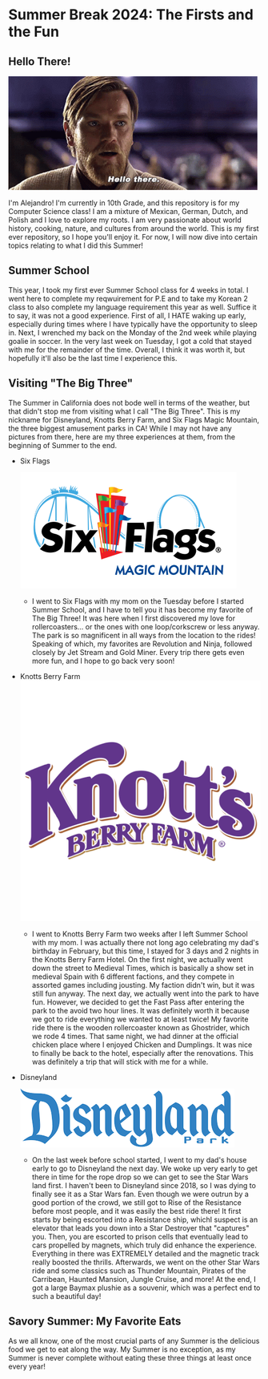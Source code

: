 # Summer Break 2024: The Firsts and the Fun

## Hello There!

![](/star-wars-obi-wan-kenobi.gif)

I'm Alejandro! I'm currently in 10th Grade, and this repository is for my Computer Science class! I am a mixture of Mexican, German, Dutch, and Polish and I love to explore my roots. I am very passionate about world history, cooking, nature, and cultures from around the world. This is my first ever repository, so I hope you'll enjoy it. For now, I will now dive into certain topics relating to what I did this Summer!

## Summer School

This year, I took my first ever Summer School class for 4 weeks in total. I went here to complete my reqwuirement for P.E and to take my Korean 2 class to also complete my language requirement this year as well. Suffice it to say, it was not a good experience. First of all, I HATE waking up early, especially during times where I have typically have the opportunity to sleep in. Next, I wrenched my back on the Monday of the 2nd week while playing goalie in soccer. In the very last week on Tuesday, I got a cold that stayed with me for the remainder of the time. Overall, I think it was worth it, but hopefully it'll also be the last time I experience this.

## Visiting "The Big Three"

The Summer in California does not bode well in terms of the weather, but that didn't stop me from visiting what I call "The Big Three". This is my nickname for Disneyland, Knotts Berry Farm, and Six Flags Magic Mountain, the three biggest amusement parks in CA! While I may not have any pictures from there, here are my three experiences at them, from the beginning of Summer to the end.

* Six Flags

  ![](/Six_Flags_Magic_Mountain_logo.png)

  + I went to Six Flags  with my mom on the Tuesday before I started Summer School, and I have to tell you it has become my favorite of The Big Three! It was here when I first discovered my love for rollercoasters... or the ones with one loop/corkscrew or less anyway. The park is so magnificent in all ways from the location to the rides! Speaking of which, my favorites are Revolution and Ninja, followed closely by Jet Stream and Gold Miner. Every trip there gets even more fun, and I hope to go back very soon!

 * Knotts Berry Farm
   ![](/Knotts_Berry_Farm_logo.svg)
   
   + I went to Knotts Berry Farm two weeks after I left Summer School with my mom. I was actually there not long ago celebrating my dad's birthday in February, but this time, I stayed for 3 days and 2 nights in the Knotts Berry Farm Hotel. On the first night, we actually went down the street to Medieval Times, which is basically a show set in medieval Spain with 6 different factions, and they compete in assorted games including jousting. My faction didn't win, but it was still fun anyway. The next day, we actually went into the park to have fun. However, we decided to get the Fast Pass after entering the park to the avoid two hour lines. It was definitely worth it because we got to ride everything we wanted to at least twice! My favorite ride there is the wooden rollercoaster known as Ghostrider, which we rode 4 times. That same night, we had dinner at the official chicken place where I enjoyed Chicken and Dumplings. It was nice to finally be back to the hotel, especially after the renovations. This was definitely a trip that will stick with me for a while.

* Disneyland


  ![](/Disneyland_logo.png)

  + On the last week before school started, I went to my dad's house early to go to Disneyland the next day. We woke up very early to get there in time for the rope drop so we can get to see the Star Wars land first. I haven't been to Disneyland since 2018, so I was dying to finally see it as a Star Wars fan. Even though we were outrun by a good portion of the crowd, we still got to Rise of the Resistance before most people, and it was easily the best ride there! It first starts by being escorted into a Resistance ship, whichI suspect is an elevator that leads you down into a Star Destroyer that "captures" you. Then, you are escorted to prison cells that eventually lead to cars propelled by magnets, which truly did enhance the experience. Everything in there was EXTREMELY detailed and the magnetic track really boosted the thrills. Afterwards, we went on the other Star Wars ride and some classics such as Thunder Mountain, Pirates of the Carribean, Haunted Mansion, Jungle Cruise, and more! At the end, I got a large Baymax plushie as a souvenir, which was a perfect end to such a beautiful day!

 ## Savory Summer: My Favorite Eats

 As we all know, one of the most crucial parts of any Summer is the delicious food we get to eat along the way. My Summer is no exception, as my Summer is never complete without eating these three things at least once every year!
